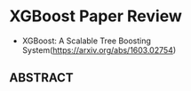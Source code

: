 # XGBoost Paper Review
- XGBoost: A Scalable Tree Boosting System(https://arxiv.org/abs/1603.02754)

## ABSTRACT
